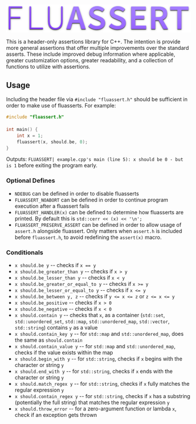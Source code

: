 <p align="center"><img src="doc/logo.png"></p>

This is a header-only assertions library for C++. The intention is provide more general assertions that offer multiple improvements over the standard asserts. These include improved debug information where applicable, greater customization options, greater readability, and a collection of functions to utilize with assertions.

## Usage

Including the header file via `#include "fluassert.h"` should be sufficient in order to make use of fluasserts. For example:

```cpp
#include "fluassert.h"

int main() {
	int x = 1;
	fluassert(x, should.be, 0);
}
```
Outputs: `FLUASSERT| example.cpp's main (line 5): x should be 0 - but is 1` before exiting the program early.

### Optional Defines

* `NDEBUG` can be defined in order to disable fluasserts
* `FLUASSERT_NOABORT` can be defined in order to continue program execution after a fluassert fails
* `FLUASSERT_HANDLER(x)` can be defined to determine how fluasserts are printed. By default this is `std::cerr << (x) << '\n';`
* `FLUASSERT_PRESERVE_ASSERT` can be defined in order to allow usage of `assert.h` alongside fluassert. Only matters when `assert.h` is included before `fluassert.h`, to avoid redefining the `assert(x)` macro.

### Conditionals

* `x should.be y` -- checks if `x == y`
* `x should.be_greater_than y` -- checks if `x > y`
* `x should.be_lesser_than y` -- checks if `x < y`
* `x should.be_greater_or_equal_to y` -- checks if `x >= y`
* `x should.be_lesser_or_equal_to y` -- checks if `x <= y`
* `x should.be_between y, z` -- checks if `y <= x <= z` or `z <= x <= y`
* `x should.be_positive` -- checks if `x > 0`
* `x should.be_negative` -- checks if `x < 0`
* `x should.contain y` -- checks that `x`, as a container (`std::set`, `std::unordered_set`, `std::map`, `std::unordered_map`, `std::vector`, `std::string`) contains `y` as a value
* `x should.contain_key y` -- for `std::map` and `std::unordered_map`, does the same as `should.contain`
* `x should.contain_value y` -- for `std::map` and `std::unordered_map`, checks if the value exists within the map
* `x should.begin_with y` -- for `std::string`, checks if `x` begins with the character or string `y`
* `x should.end_with y` -- for `std::string`, checks if `x` ends with the character or string `y`
* `x should.match_regex y` -- for `std::string`, checks if `x` fully matches the regular expression `y`
* `x should.contain_regex y` -- for `std::string`, checks if `x` has a substring (potentially the full string) that matches the regular expression `y`
* `x should.throw_error` -- for a zero-argument function or lambda `x`, check if an exception gets thrown